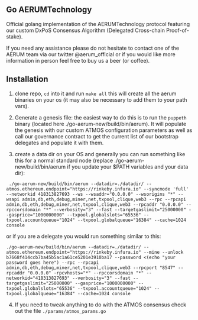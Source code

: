 ## Go AERUMTechnology

Official golang implementation of the AERUMTechnology protocol featuring our custom DxPoS Consensus Algorithm (Delegated Cross-chain Proof-of-stake).

If you need any assistance please do not hesitate to contact one of the AERUM team via our twitter @aerum_official or if you would like more information 
in person feel free to buy us a beer (or coffee).


## Installation

1. clone repo, ```cd``` into it and run ```make all``` this will create all the aerum binaries on your os (it may also be necessary to add them to your path vars).

2. Generate a genesis file: the easiest way to do this is to run the ```puppeth``` binary (located here ./go-aerum-new/build/bin/aerum). It will populate the genesis with our custom ATMOS configuration parameters as well as call our governance contract to get the current list of our bootstrap delegates and populate it with them.

3. create a data dir on your OS and generally you can run something like this for a normal standard node (replace ./go-aerum-new/build/bin/aerum if you update your $PATH variables and your data dir):

``` ./go-aerum-new/build/bin/aerum --datadir=./datadir/ --atmos.ethereum.endpoint="https://rinkeby.infura.io" --syncmode 'full' --networkid 418313827693 --ws --wsaddr="0.0.0.0" --wsorigins "*" --wsapi admin,db,eth,debug,miner,net,txpool,clique,web3 --rpc --rpcapi admin,db,eth,debug,miner,net,txpool,clique,web3 --rpcaddr "0.0.0.0" --rpccorsdomain "*" --verbosity="3" --fast --targetgaslimit="25000000" --gasprice="1000000000" --txpool.globalslots="65536" --txpool.accountqueue="1024" --txpool.globalqueue="16384" --cache=1024 console```

or if you are a delegate you would run something similar to this:

```./go-aerum-new/build/bin/aerum --datadir=./datadir/ --atmos.ethereum.endpoint="https://rinkeby.infura.io" --mine --unlock b7668f414ccb7ba45b5ac1a61ce5201e3910ba17 --password <(echo "your password goes here") --rpc --rpcapi admin,db,eth,debug,miner,net,txpool,clique,web3 --rpcport "8547" --rpcaddr "0.0.0.0" -rpcvhosts="*" --rpccorsdomain "*" --networkid="418313827693" --verbosity="3" --fast --targetgaslimit="25000000" --gasprice="1000000000" --txpool.globalslots="65536" --txpool.accountqueue="1024" --txpool.globalqueue="16384" --cache=1024 console```

4. If you need to tweak anything to do with the ATMOS consensus check out the file ```./params/atmos_params.go```